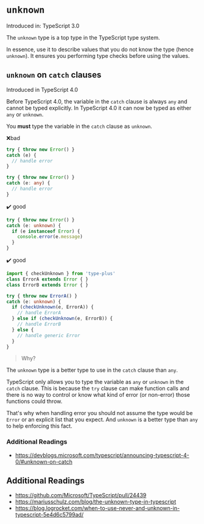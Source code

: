 # `unknown`

Introduced in: TypeScript 3.0

The `unknown` type is a top type in the TypeScript type system.

In essence, use it to describe values that you do not know the type (hence `unknown`).
It ensures you performing type checks before using the values.

## `unknown` on `catch` clauses

Introduced in TypeScript 4.0

Before TypeScript 4.0, the variable in the `catch` clause is always `any` and cannot be typed explicitly.
In TypeScript 4.0 it can now be typed as either `any` or `unknown`.

You **must** type the variable in the `catch` clause as `unknown`.

❌bad

```ts file=../../examples/unknown/standard/catch-clauses.bad.ts
try { throw new Error() }
catch (e) {
  // handle error
}

try { throw new Error() }
catch (e: any) {
  // handle error
}

```

✔️ good

```ts file=../../examples/unknown/standard/catch-clauses.good.ts
try { throw new Error() }
catch (e: unknown) {
  if (e instanceof Error) {
    console.error(e.message)
  }
}

```

✔️ good

```ts file=../../examples/unknown/standard/catch-clauses.type-plus.good.ts
import { checkUnknown } from 'type-plus'
class ErrorA extends Error { }
class ErrorB extends Error { }

try { throw new ErrorA() }
catch (e: unknown) {
  if (checkUnknown(e, ErrorA)) {
    // handle ErrorA
  } else if (checkUnknown(e, ErrorB)) {
    // handle ErrorB
  } else {
    // handle generic Error
  }
}

```

> Why?

The `unknown` type is a better type to use in the `catch` clause than `any`.

TypeScript only allows you to type the variable as `any` or `unknown` in the `catch` clause.
This is because the `try` clause can make function calls
and there is no way to control or know what kind of error (or non-error) those functions could throw.

That's why when handling error you should not assume the type would be `Error` or an explicit list that you expect.
And `unknown` is a better type than `any` to help enforcing this fact.

### Additional Readings

- <https://devblogs.microsoft.com/typescript/announcing-typescript-4-0/#unknown-on-catch>

## Additional Readings

- <https://github.com/Microsoft/TypeScript/pull/24439>
- <https://mariusschulz.com/blog/the-unknown-type-in-typescript>
- <https://blog.logrocket.com/when-to-use-never-and-unknown-in-typescript-5e4d6c5799ad/>
